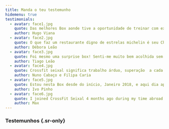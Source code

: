 ```yaml
---
title: Manda o teu testemunho
hidemenu: true
testimonials:
  - avatar: face1.jpg
    quote: Das melhores Box aonde tive a oportunidade de treinar com excelente ambiente.
    author: Hugo Viana
  - avatar: face2.jpg
    quote: O que faz um restaurante digno de estrelas michelin é seu Chef, pelo que faz da Crossfit Seixal uma box 5 estrelas é sem dúvida o meu Coach de 1000 **. Ainda que estivesse reticente com a mudança da minha antiga box para a Crossfit Seixal, num ápice esta se tornou a minha segunda casa. Onde fomos e somos tão bem recebidos desde o 1o dia. Obrigada Crossfit Seixal e obrigada Coach, por fazerem agora parte dum pedacinho do meu dia-a-dia.
    author: Débora Leão
  - avatar: face3.jpg
    quote: Foi mesmo uma surprise box! Senti-me muito bem acolhida sem conhecer ninguém, sempre num ambiente de boa disposição, entreajuda e competição saudável! O espírito desta box é a concretização da maneira de estar do seu Coach. O Ruben é um exemplo de competência técnica e relacional. O seu profissionalismo revela-se naturalmente, fazendo o que gosta. Recomendo o CrossfitSeixal e desejo-lhe o maior sucesso!
    author: Tiago Leão     
  - avatar: face4.jpg
    quote: Crossfit seixal significa trabalho árduo, superação  a cada treino. Tudo isto é possivel porque existe um grande coach nesta box, se não sabem ele é o Rúben Amador, apesar do bullying psicológico que faz aos atletas diariamente, mas este não deixa de fazer sentido. Tudo isto acontece num espaço 5* onde aqui a palavra comunidade faz todo o sentido, onde coisas acontecem porque alguém nos bastidores está sempre atento. É com muito gosto que treinamos na melhor box da margem sul.
    author: Nuno Cabaço e Filipa Caria 
  - avatar: face5.jpg
    quote: Estou nesta Box desde do início, Janeiro 2018, e aqui dia após dia sempre encontrei bom companheirismo, boa entre ajuda e um excelente coach. O coach Rúben Amador é um excelente profissional com muito conhecimento à cerca do Crossfit e do desporto em geral. É um coach atento às necessidades de cada um, procurando sempre que o aluno evolua com a sua exigência. Para além disto é uma pessoa super bem disposta, divertida e amigo. Existe sempre um plano de aulas bem gerido, onde as aulas são sempre indicadas para qualquer tipo de atleta, desde do iniciante ao profissional. Neste espaço vão se sentir em casa sempre com o melhor ambiente, equipamento e equipa!  
    author: Ivo Pinho
  - avatar: face6.jpg
    quote: I joined CrossFit Seixal 4 months ago during my time abroad in Portugal. Everyone was so welcoming and this entire CrossFit gym turned out to be a kind of a second family, you want to spend time day by day. Ruben is a very knowledgeable and helpful coach. He guides you through the workouts and turns to you when you need that extra push. I have gained so much from joining CrossFit Seixal, and I am truly grateful for the memories and relationships I have made.
    author: Max 
---
```

### Testemunhos {.sr-only}
